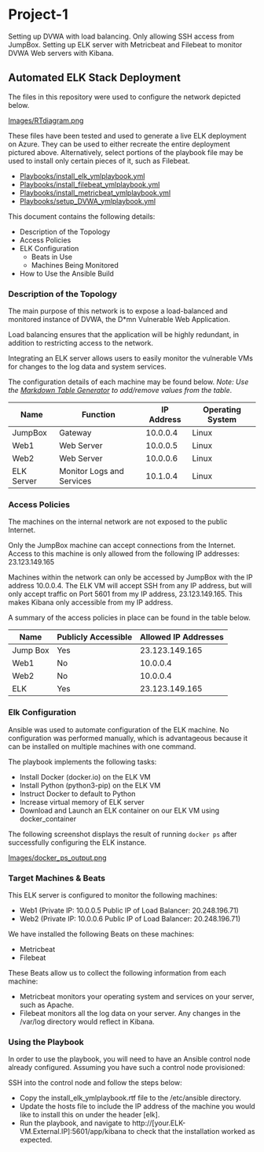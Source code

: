 # Project-1
Setting up DVWA with load balancing.  Only allowing SSH access from JumpBox.  Setting up ELK server with Metricbeat and Filebeat to monitor DVWA Web servers with Kibana.  
## Automated ELK Stack Deployment

The files in this repository were used to configure the network depicted below.

[Images/RTdiagram.png](https://github.com/emadans/Project-1/blob/c52972a2f5cc25566aa7a3c1404d84690eb73be1/README/Images/RTdiagram.png)

These files have been tested and used to generate a live ELK deployment on Azure. They can be used to either recreate the entire deployment pictured above. Alternatively, select portions of the playbook file may be used to install only certain pieces of it, such as Filebeat.

  - [Playbooks/install_elk_ymlplaybook.yml](https://github.com/emadans/Project-1/blob/db7119e3960792334c579c00d44d4f4494394bb1/README/Playbooks/install_elk_ymlplaybook.yml)
  - [Playbooks/install_filebeat_ymlplaybook.yml](https://github.com/emadans/Project-1/blob/db7119e3960792334c579c00d44d4f4494394bb1/README/Playbooks/install_filebeat_ymlplaybook.yml)
  - [Playbooks/install_metricbeat_ymlplaybook.yml](https://github.com/emadans/Project-1/blob/db7119e3960792334c579c00d44d4f4494394bb1/README/Playbooks/install_metricbeat_ymlplaybook.yml)
  - [Playbooks/setup_DVWA_ymlplaybook.yml](https://github.com/emadans/Project-1/blob/db7119e3960792334c579c00d44d4f4494394bb1/README/Playbooks/setup_DVWA_ymlplaybook.yml)

This document contains the following details:
- Description of the Topology
- Access Policies
- ELK Configuration
  - Beats in Use
  - Machines Being Monitored
- How to Use the Ansible Build


### Description of the Topology

The main purpose of this network is to expose a load-balanced and monitored instance of DVWA, the D*mn Vulnerable Web Application.

Load balancing ensures that the application will be highly redundant, in addition to restricting access to the network.

Integrating an ELK server allows users to easily monitor the vulnerable VMs for changes to the log data and system services.

The configuration details of each machine may be found below.
_Note: Use the [Markdown Table Generator](http://www.tablesgenerator.com/markdown_tables) to add/remove values from the table_.

| Name       | Function                  | IP Address | Operating System |
|------------|---------------------------|------------|------------------|
| JumpBox    | Gateway                   | 10.0.0.4   | Linux            |
| Web1       | Web Server                | 10.0.0.5   | Linux            |
| Web2       | Web Server                | 10.0.0.6   | Linux            |
| ELK Server | Monitor Logs and Services | 10.1.0.4   | Linux            |

### Access Policies

The machines on the internal network are not exposed to the public Internet. 

Only the JumpBox machine can accept connections from the Internet. Access to this machine is only allowed from the following IP addresses: 23.123.149.165

Machines within the network can only be accessed by JumpBox with the IP address 10.0.0.4.  The ELK VM will accept SSH from any IP address, but will only accept traffic on Port 5601 from my IP address, 23.123.149.165.  This makes Kibana only accessible from my IP address.  

A summary of the access policies in place can be found in the table below.

| Name     | Publicly Accessible | Allowed IP Addresses |
|----------|---------------------|----------------------|
| Jump Box | Yes                 | 23.123.149.165       |
| Web1     | No                  | 10.0.0.4             |
| Web2     | No                  | 10.0.0.4             |
| ELK      | Yes                 | 23.123.149.165       |

### Elk Configuration

Ansible was used to automate configuration of the ELK machine. No configuration was performed manually, which is advantageous because it can be installed on multiple machines with one command.  

The playbook implements the following tasks:
- Install Docker (docker.io) on the ELK VM
- Install Python (python3-pip) on the ELK VM
- Instruct Docker to default to Python
- Increase virtual memory of ELK server
- Download and Launch an ELK container on our ELK VM using docker_container

The following screenshot displays the result of running `docker ps` after successfully configuring the ELK instance.

[Images/docker_ps_output.png](https://github.com/emadans/Project-1/blob/db7119e3960792334c579c00d44d4f4494394bb1/README/Images/docker_ps_output.png)

### Target Machines & Beats
This ELK server is configured to monitor the following machines: 
- Web1 (Private IP: 10.0.0.5 Public IP of Load Balancer: 20.248.196.71) 
- Web2 (Private IP: 10.0.0.6 Public IP of Load Balancer: 20.248.196.71) 

We have installed the following Beats on these machines:
- Metricbeat
- Filebeat

These Beats allow us to collect the following information from each machine:
- Metricbeat monitors your operating system and services on your server, such as Apache.  
- Filebeat monitors all the log data on your server.  Any changes in the /var/log directory would reflect in Kibana.

### Using the Playbook
In order to use the playbook, you will need to have an Ansible control node already configured. Assuming you have such a control node provisioned: 

SSH into the control node and follow the steps below:
- Copy the install_elk_ymlplaybook.rtf file to the /etc/ansible directory.
- Update the hosts file to include the IP address of the machine you would like to install this on under the header [elk].  
- Run the playbook, and navigate to http://[your.ELK-VM.External.IP]:5601/app/kibana to check that the installation worked as expected.

